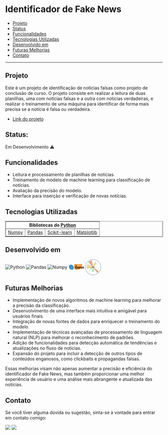 # Identificador de Fake News

- [Projeto](#projeto)
- [Status](#status)
- [Funcionalidades](#funcionalidades)
- [Tecnologias Utilizadas](#tecnologias-utilizadas)
- [Desenvolvido em](#desenvolvido-em)
- [Futuras Melhorias](#futuras-melhorias)
- [Contato](#contato)

---

## Projeto

Este é um projeto de identificação de notícias falsas como projeto de conclusão de curso. 
O projeto consiste em realizar a leitura de duas planilhas, uma com notícias falsas e a outra com notícias verdadeiras, e realizar o treinamento de uma máquina para identificar de forma mais precisa se a notícia é falsa ou verdadeira.

- <a href="https://colab.research.google.com/drive/1ju1Qaehq30fAi1n84kKWIAJgNX-TfCWF">Link do projeto</a>

## Status:

Em Desenvolvimento ⚠

## Funcionalidades

- Leitura e processamento de planilhas de notícias.
- Treinamento de modelo de machine learning para classificação de notícias.
- Avaliação da precisão do modelo.
- Interface para inserção e verificação de novas notícias.

## Tecnologias Utilizadas

<table border="1">
  <tr>
    <td colspan="4" align="center"><b>Bibliotecas do <a href="https://www.python.org/">Python</a></b></td>
  </tr>
  <tr>
    <td><a href="https://numpy.org/">Numpy</a></td>
    <td><a href="https://pandas.pydata.org/">Pandas</a></td>
    <td><a href="https://scikit-learn.org/">Scikit-learn</a></td>
    <td><a href="https://matplotlib.org/">Matplotlib</a></td>
  </tr>
</table>

## Desenvolvido em

<div style="display: inline-block;">
  <img align="center" alt="Python" src="https://img.icons8.com/?size=50&id=13441&format=png&color=000000" width="50"/>
  <img align="center" alt="Pandas" src="https://img.icons8.com/?size=50&id=xSkewUSqtErH&format=png&color=000000" width="50"/>
  <img align="center" alt="Numpy" src="https://img.icons8.com/?size=50&id=aR9CXyMagKIS&format=png&color=000000" width="50"/>
  <img align="center" alt="Scikit-learn" src="https://raw.githubusercontent.com/andersonfs94/Identificador_Fake_News/main/icones/scikit-learn.png" width="50"/>
  <img align="center" alt="Matplotlib" src="https://raw.githubusercontent.com/andersonfs94/Identificador_Fake_News/e060b23e3dc0b714ba813391cc0baa294b27a96b/icones/matplotlib-seeklogo.svg" width="50"/>
</div>

## Futuras Melhorias

- Implementação de novos algoritmos de machine learning para melhorar a precisão da classificação.
- Desenvolvimento de uma interface mais intuitiva e amigável para usuários finais.
- Integração de novas fontes de dados para enriquecer o treinamento do modelo.
- Implementação de técnicas avançadas de processamento de linguagem natural (NLP) para melhorar o reconhecimento de padrões.
- Adição de funcionalidades para detecção automática de tendências e atualizações no fluxo de notícias.
- Expansão do projeto para incluir a detecção de outros tipos de conteúdos enganosos, como clickbaits e propagandas falsas.

Essas melhorias visam não apenas aumentar a precisão e eficiência do identificador de Fake News, mas também proporcionar uma melhor experiência de usuário e uma análise mais abrangente e atualizada das notícias.

## Contato

Se você tiver alguma dúvida ou sugestão, sinta-se à vontade para entrar em contato comigo:

[<img src="https://img.icons8.com/?size=55&id=13930&format=png&color=000000"/>](https://www.linkedin.com/in/anderson-santana94/) [<img src="https://img.icons8.com/?size=55&id=63777&format=png&color=000000"/>](https://github.com/andersonfs94?tab=repositories)
